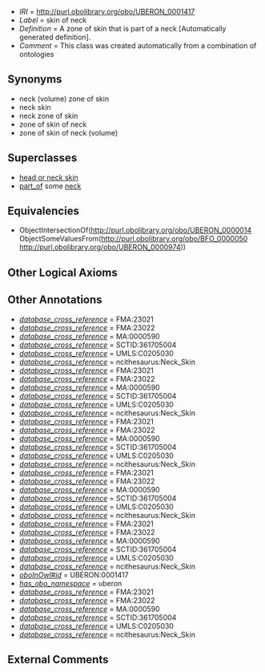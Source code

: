  * *IRI* = http://purl.obolibrary.org/obo/UBERON_0001417
 * *Label* = skin of neck
 * *Definition* = A zone of skin that is part of a neck [Automatically generated definition].
 * *Comment* = This class was created automatically from a combination of ontologies

## Synonyms

 * neck (volume) zone of skin
 * neck skin
 * neck zone of skin
 * zone of skin of neck
 * zone of skin of neck (volume)

## Superclasses

 * [head or neck skin](../../UBERON/80/UBERON_0012180.md)
 * [part_of](../../BFO/50/BFO_0000050.md) some [neck](../../UBERON/74/UBERON_0000974.md)

## Equivalencies

 * ObjectIntersectionOf(<http://purl.obolibrary.org/obo/UBERON_0000014> ObjectSomeValuesFrom(<http://purl.obolibrary.org/obo/BFO_0000050> <http://purl.obolibrary.org/obo/UBERON_0000974>))

## Other Logical Axioms


## Other Annotations

 * *[database_cross_reference](../../ef/oboInOwl#hasDbXref.md)* = FMA:23021
 * *[database_cross_reference](../../ef/oboInOwl#hasDbXref.md)* = FMA:23022
 * *[database_cross_reference](../../ef/oboInOwl#hasDbXref.md)* = MA:0000590
 * *[database_cross_reference](../../ef/oboInOwl#hasDbXref.md)* = SCTID:361705004
 * *[database_cross_reference](../../ef/oboInOwl#hasDbXref.md)* = UMLS:C0205030
 * *[database_cross_reference](../../ef/oboInOwl#hasDbXref.md)* = ncithesaurus:Neck_Skin
 * *[database_cross_reference](../../ef/oboInOwl#hasDbXref.md)* = FMA:23021
 * *[database_cross_reference](../../ef/oboInOwl#hasDbXref.md)* = FMA:23022
 * *[database_cross_reference](../../ef/oboInOwl#hasDbXref.md)* = MA:0000590
 * *[database_cross_reference](../../ef/oboInOwl#hasDbXref.md)* = SCTID:361705004
 * *[database_cross_reference](../../ef/oboInOwl#hasDbXref.md)* = UMLS:C0205030
 * *[database_cross_reference](../../ef/oboInOwl#hasDbXref.md)* = ncithesaurus:Neck_Skin
 * *[database_cross_reference](../../ef/oboInOwl#hasDbXref.md)* = FMA:23021
 * *[database_cross_reference](../../ef/oboInOwl#hasDbXref.md)* = FMA:23022
 * *[database_cross_reference](../../ef/oboInOwl#hasDbXref.md)* = MA:0000590
 * *[database_cross_reference](../../ef/oboInOwl#hasDbXref.md)* = SCTID:361705004
 * *[database_cross_reference](../../ef/oboInOwl#hasDbXref.md)* = UMLS:C0205030
 * *[database_cross_reference](../../ef/oboInOwl#hasDbXref.md)* = ncithesaurus:Neck_Skin
 * *[database_cross_reference](../../ef/oboInOwl#hasDbXref.md)* = FMA:23021
 * *[database_cross_reference](../../ef/oboInOwl#hasDbXref.md)* = FMA:23022
 * *[database_cross_reference](../../ef/oboInOwl#hasDbXref.md)* = MA:0000590
 * *[database_cross_reference](../../ef/oboInOwl#hasDbXref.md)* = SCTID:361705004
 * *[database_cross_reference](../../ef/oboInOwl#hasDbXref.md)* = UMLS:C0205030
 * *[database_cross_reference](../../ef/oboInOwl#hasDbXref.md)* = ncithesaurus:Neck_Skin
 * *[database_cross_reference](../../ef/oboInOwl#hasDbXref.md)* = FMA:23021
 * *[database_cross_reference](../../ef/oboInOwl#hasDbXref.md)* = FMA:23022
 * *[database_cross_reference](../../ef/oboInOwl#hasDbXref.md)* = MA:0000590
 * *[database_cross_reference](../../ef/oboInOwl#hasDbXref.md)* = SCTID:361705004
 * *[database_cross_reference](../../ef/oboInOwl#hasDbXref.md)* = UMLS:C0205030
 * *[database_cross_reference](../../ef/oboInOwl#hasDbXref.md)* = ncithesaurus:Neck_Skin
 * *[oboInOwl#id](../../id/oboInOwl#id.md)* = UBERON:0001417
 * *[has_obo_namespace](../../ce/oboInOwl#hasOBONamespace.md)* = uberon
 * *[database_cross_reference](../../ef/oboInOwl#hasDbXref.md)* = FMA:23021
 * *[database_cross_reference](../../ef/oboInOwl#hasDbXref.md)* = FMA:23022
 * *[database_cross_reference](../../ef/oboInOwl#hasDbXref.md)* = MA:0000590
 * *[database_cross_reference](../../ef/oboInOwl#hasDbXref.md)* = SCTID:361705004
 * *[database_cross_reference](../../ef/oboInOwl#hasDbXref.md)* = UMLS:C0205030
 * *[database_cross_reference](../../ef/oboInOwl#hasDbXref.md)* = ncithesaurus:Neck_Skin

## External Comments

